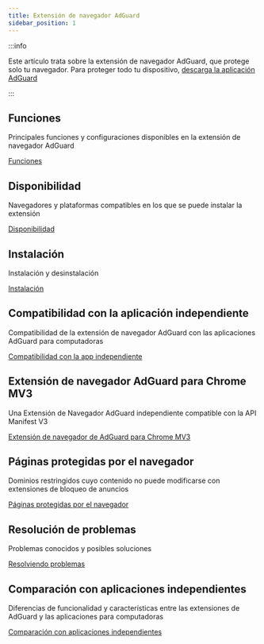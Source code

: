 ```yaml
---
title: Extensión de navegador AdGuard
sidebar_position: 1
---
```


:::info

Este artículo trata sobre la extensión de navegador AdGuard, que protege solo tu navegador. Para proteger todo tu dispositivo, [descarga la aplicación AdGuard](https://adguard.com/download.html?auto=true)

:::

## Funciones

Principales funciones y configuraciones disponibles en la extensión de navegador AdGuard

[Funciones](/adguard-browser-extension/features)

## Disponibilidad

Navegadores y plataformas compatibles en los que se puede instalar la extensión

[Disponibilidad](/adguard-browser-extension/availability)

## Instalación

Instalación y desinstalación

[Instalación](/adguard-browser-extension/installation)

## Compatibilidad con la aplicación independiente

Compatibilidad de la extensión de navegador AdGuard con las aplicaciones AdGuard para computadoras

[Compatibilidad con la app independiente](/adguard-browser-extension/compatibility)

## Extensión de navegador AdGuard para Chrome MV3

Una Extensión de Navegador AdGuard independiente compatible con la API Manifest V3

[Extensión de navegador de AdGuard para Chrome MV3](/adguard-browser-extension/mv3-version/)

## Páginas protegidas por el navegador

Dominios restringidos cuyo contenido no puede modificarse con extensiones de bloqueo de anuncios

[Páginas protegidas por el navegador](/adguard-browser-extension/protected-pages)

## Resolución de problemas

Problemas conocidos y posibles soluciones

[Resolviendo problemas](/adguard-browser-extension/solving-problems)

## Comparación con aplicaciones independientes

Diferencias de funcionalidad y características entre las extensiones de AdGuard y las aplicaciones para computadoras

[Comparación con aplicaciones independientes](/adguard-browser-extension/comparison-standalone)
